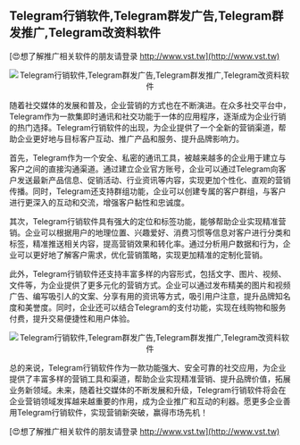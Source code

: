 ## **Telegram行销软件,Telegram群发广告,Telegram群发推广,Telegram改资料软件**

[😍想了解推广相关软件的朋友请登录 http://www.vst.tw](http://www.vst.tw)

 <center><img src="https://vst.tw/MP4/tuiguang/png/2.png" alt="Telegram行销软件,Telegram群发广告,Telegram群发推广,Telegram改资料软件"></center>

随着社交媒体的发展和普及，企业营销的方式也在不断演进。在众多社交平台中，Telegram作为一款集即时通讯和社交功能于一体的应用程序，逐渐成为企业行销的热门选择。Telegram行销软件的出现，为企业提供了一个全新的营销渠道，帮助企业更好地与目标客户互动、推广产品和服务、提升品牌影响力。

首先，Telegram作为一个安全、私密的通讯工具，被越来越多的企业用于建立与客户之间的直接沟通渠道。通过建立企业官方账号，企业可以通过Telegram向客户发送最新产品信息、促销活动、行业资讯等内容，实现更加个性化、直观的营销传播。同时，Telegram还支持群组功能，企业可以创建专属的客户群组，与客户进行更深入的互动和交流，增强客户黏性和忠诚度。

其次，Telegram行销软件具有强大的定位和标签功能，能够帮助企业实现精准营销。企业可以根据用户的地理位置、兴趣爱好、消费习惯等信息对客户进行分类和标签，精准推送相关内容，提高营销效果和转化率。通过分析用户数据和行为，企业可以更好地了解客户需求，优化营销策略，实现更加精准的定制化营销。

此外，Telegram行销软件还支持丰富多样的内容形式，包括文字、图片、视频、文件等，为企业提供了更多元化的营销方式。企业可以通过发布精美的图片和视频广告、编写吸引人的文案、分享有用的资讯等方式，吸引用户注意，提升品牌知名度和美誉度。同时，企业还可以结合Telegram的支付功能，实现在线购物和服务付费，提升交易便捷性和用户体验。

 <center><img src="https://vst.tw/MP4/tuiguang/png/6.png" alt="Telegram行销软件,Telegram群发广告,Telegram群发推广,Telegram改资料软件"></center>

总的来说，Telegram行销软件作为一款功能强大、安全可靠的社交应用，为企业提供了丰富多样的营销工具和渠道，帮助企业实现精准营销、提升品牌价值，拓展业务新领域。未来，随着社交媒体的不断发展和升级，Telegram行销软件将会在企业营销领域发挥越来越重要的作用，成为企业推广和互动的利器。愿更多企业善用Telegram行销软件，实现营销新突破，赢得市场先机！

[😍想了解推广相关软件的朋友请登录 http://www.vst.tw](http://www.vst.tw)



